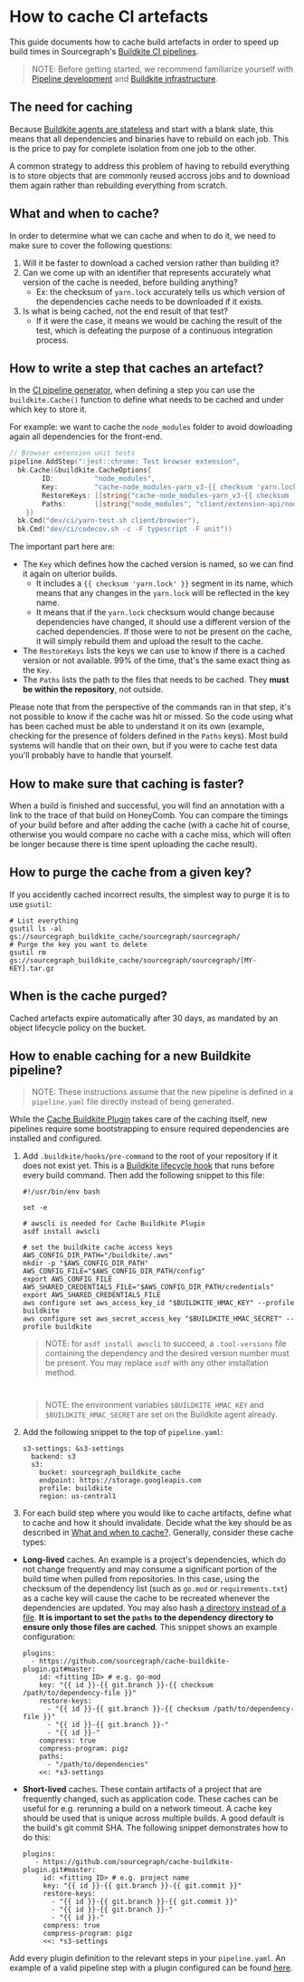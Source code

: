 # How to cache CI artefacts

This guide documents how to cache build artefacts in order to speed up build times in Sourcegraph's [Buildkite CI pipelines](../background-information/ci/index.md#buildkite-pipelines).

> NOTE: Before getting started, we recommend familiarize yourself with [Pipeline development](../background-information/ci/development.md) and [Buildkite infrastructure](../background-information/ci/development.md#buildkite-infrastructure).

## The need for caching

Because [Buildkite agents are stateless](../background-information/ci/development.md#buildkite-infrastructure) and start with a blank slate, this means that all dependencies and binaries have to rebuild on each job. This is the price to pay for complete isolation from one job to the other.

A common strategy to address this problem of having to rebuild everything is to store objects that are commonly reused accross jobs and to download them again rather than rebuilding everything from scratch.

## What and when to cache?

In order to determine what we can cache and when to do it, we need to make sure to cover the following questions:

1. Will it be faster to download a cached version rather than building it?
1. Can we come up with an identifier that represents accurately what version of the cache is needed, before building anything?
   - Ex: the checksum of `yarn.lock` accurately tells us which version of the dependencies cache needs to be downloaded if it exists.
1. Is what is being cached, not the end result of that test?
   - If it were the case, it means we would be caching the result of the test, which is defeating the purpose of a continuous integration process.

## How to write a step that caches an artefact?

In the [CI pipeline generator](../background-information/ci/development.md), when defining a step you can use the `buildkite.Cache()` function to define what needs to be cached and under which key to store it.

For example: we want to cache the `node_modules` folder to avoid dowloading again all dependencies for the front-end.

```go
// Browser extension unit tests
pipeline.AddStep(":jest::chrome: Test browser extension",
  bk.Cache(&buildkite.CacheOptions{
		ID:          "node_modules",
		Key:         "cache-node_modules-yarn_v3-{{ checksum 'yarn.lock' }}",
		RestoreKeys: []string{"cache-node_modules-yarn_v3-{{ checksum 'yarn.lock' }}"},
		Paths:       []string{"node_modules", "client/extension-api/node_modules", ".yarn/cache"},
	})
  bk.Cmd("dev/ci/yarn-test.sh client/browser"),
  bk.Cmd("dev/ci/codecov.sh -c -F typescript -F unit"))
```

The important part here are:

- The `Key` which defines how the cached version is named, so we can find it again on ulterior builds.
  - It includes a `{{ checksum 'yarn.lock' }}` segment in its name, which means that any changes in the `yarn.lock` will be reflected in the key name.
  - It means that if the `yarn.lock` checksum would change because dependencies have changed, it should use a different version of the cached dependencies. If those were to not be present on the cache, it will simply rebuild them and upload the result to the cache.
- The `RestoreKeys` lists the keys we can use to know if there is a cached version or not available. 99% of the time, that's the same exact thing as the `Key`.
- The `Paths` lists the path to the files that needs to be cached. They **must be within the repository**, not outside.

Please note that from the perspective of the commands ran in that step, it's not possible to know if the cache was hit or missed. So the code using what has been cached must be able to understand it on its own (example, checking for the presence of folders defined in the `Paths` keys). Most build systems will handle that on their own, but if you were to cache test data you'll probably have to handle that yourself.

## How to make sure that caching is faster?

When a build is finished and successful, you will find an annotation with a link to the trace of that build on HoneyComb. You can compare the timings of your build before and after adding the cache (with a cache hit of course, otherwise you would compare no cache with a cache miss, which will often be longer because there is time spent uploading the cache result).

## How to purge the cache from a given key?

If you accidently cached incorrect results, the simplest way to purge it is to use `gsutil`:

```
# List everything
gsutil ls -al gs://sourcegraph_buildkite_cache/sourcegraph/sourcegraph/
# Purge the key you want to delete
gsutil rm gs://sourcegraph_buildkite_cache/sourcegraph/sourcegraph/[MY-KEY].tar.gz
```

## When is the cache purged?

Cached artefacts expire automatically after 30 days, as mandated by an object lifecycle policy on the bucket.

## How to enable caching for a new Buildkite pipeline?

> NOTE: These instructions assume that the new pipeline is defined in a `pipeline.yaml` file directly instead of being generated.

While the [Cache Buildkite Plugin](https://github.com/sourcegraph/cache-buildkite-plugin) takes care of the caching itself, new pipelines require some bootstrapping to ensure required dependencies are installed and configured.

1. Add `.buildkite/hooks/pre-command` to the root of your repository if it does not exist yet. This is a [Buildkite lifecycle hook](https://buildkite.com/docs/agent/v3/hooks#job-lifecycle-hooks) that runs before every build command. Then add the following snippet to this file:
    ```
    #!/usr/bin/env bash
    
    set -e
    
    # awscli is needed for Cache Buildkite Plugin
    asdf install awscli
    
    # set the buildkite cache access keys
    AWS_CONFIG_DIR_PATH="/buildkite/.aws"
    mkdir -p "$AWS_CONFIG_DIR_PATH"
    AWS_CONFIG_FILE="$AWS_CONFIG_DIR_PATH/config"
    export AWS_CONFIG_FILE
    AWS_SHARED_CREDENTIALS_FILE="$AWS_CONFIG_DIR_PATH/credentials"
    export AWS_SHARED_CREDENTIALS_FILE
    aws configure set aws_access_key_id "$BUILDKITE_HMAC_KEY" --profile buildkite
    aws configure set aws_secret_access_key "$BUILDKITE_HMAC_SECRET" --profile buildkite
    ```

   > NOTE: for `asdf install awscli` to succeed, a `.tool-versions` file containing the dependency and the desired version number must be present. You may replace `asdf` with any other installation method.

   # 

   > NOTE: the environment variables `$BUILDKITE_HMAC_KEY` and `$BUILDKITE_HMAC_SECRET` are set on the Buildkite agent already.

1. Add the following snippet to the top of `pipeline.yaml`:
    ```
    s3-settings: &s3-settings
      backend: s3
      s3:
        bucket: sourcegraph_buildkite_cache
        endpoint: https://storage.googleapis.com
        profile: buildkite
        region: us-central1
    ```


1. For each build step where you would like to cache artifacts, define what to cache and how it should invalidate. Decide what the key should be as described in [What and when to cache?](#what-and-when-to-cache). Generally, consider these cache types:

  * **Long-lived** caches. An example is a project's dependencies, which do not change frequently and may consume a significant portion of the build time when pulled from repositories. In this case, using the checksum of the dependency list (such as `go.mod` or `requirements.txt`) as a cache key will cause the cache to be recreated whenever the dependencies are updated. You may also hash [a directory instead of a file](https://github.com/sourcegraph/cache-buildkite-plugin#hashing-checksum-against-directory). **It is important to set the `paths` to the dependency directory to ensure only those files are cached**. This snippet shows an example configuration:
      ```
      plugins:
        - https://github.com/sourcegraph/cache-buildkite-plugin.git#master:
          id: <fitting ID> # e.g. go-mod
          key: "{{ id }}-{{ git.branch }}-{{ checksum /path/to/dependency-file }}"
          restore-keys:
            - "{{ id }}-{{ git.branch }}-{{ checksum /path/to/dependency-file }}"
            - "{{ id }}-{{ git.branch }}-"
            - "{{ id }}-"
          compress: true
          compress-program: pigz
          paths:
            - "/path/to/dependencies"
          <<: *s3-settings
      ```

  * **Short-lived** caches. These contain artifacts of a project that are frequently changed, such as application code. These caches can be useful for e.g. rerunning a build on a network timeout. A cache key should be used that is unique across multiple builds. A good default is the build's git commit SHA. The following snippet demonstrates how to do this:
      ```
      plugins:
         - https://github.com/sourcegraph/cache-buildkite-plugin.git#master:
           id: <fitting ID> # e.g. project name
           key: "{{ id }}-{{ git.branch }}-{{ git.commit }}"
           restore-keys:
             - "{{ id }}-{{ git.branch }}-{{ git.commit }}"
             - "{{ id }}-{{ git.branch }}-"
             - "{{ id }}-"
           compress: true
           compress-program: pigz
           <<: *s3-settings
      ```

   Add every plugin definition to the relevant steps in your `pipeline.yaml`. An example of a valid pipeline step with a plugin configured can be found [here](https://sourcegraph.sourcegraph.com/github.com/sourcegraph/image-updater-pipeline/-/blob/.buildkite/image-updater/pipeline.yaml?L25).
